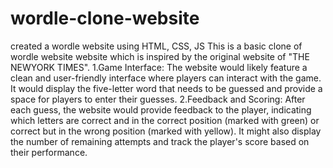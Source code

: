 # wordle-clone-website
created a wordle website using HTML, CSS, JS
This is a basic clone of wordle website website which is inspired by the original website of "THE NEWYORK TIMES".
1.Game Interface: The website would likely feature a clean and user-friendly interface where players can interact with the game. It would display the five-letter word that needs to be guessed and provide a space for players to enter their guesses.
2.Feedback and Scoring: After each guess, the website would provide feedback to the player, indicating which letters are correct and in the correct position (marked with green) or correct but in the wrong position (marked with yellow). It might also display the number of remaining attempts and track the player's score based on their performance.
